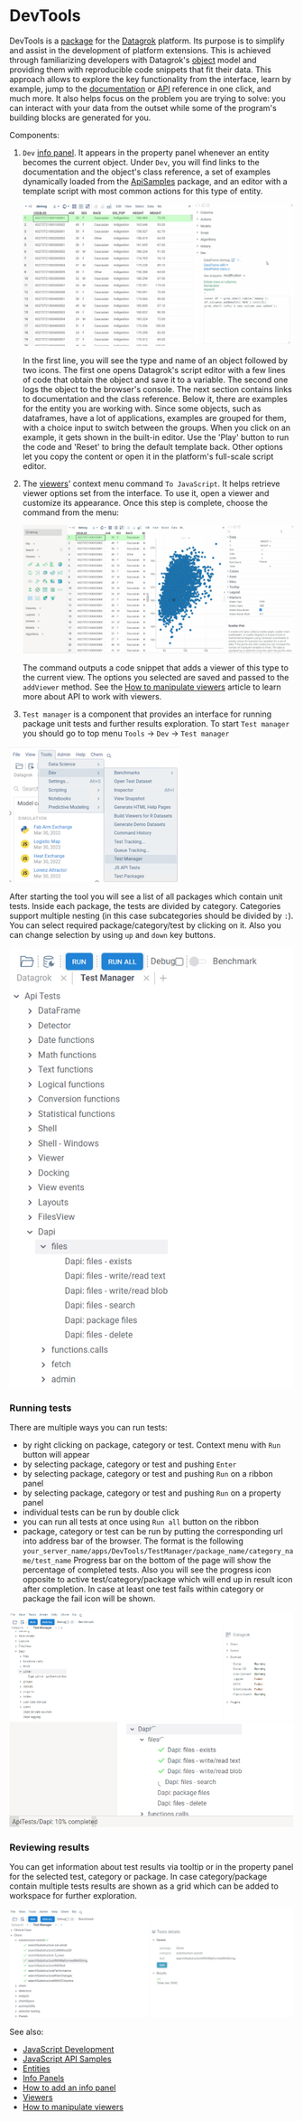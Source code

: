 # DevTools

DevTools is a [package](https://datagrok.ai/help/develop/develop#packages) for the [Datagrok](https://datagrok.ai)
platform. Its purpose is to simplify and assist in the development of platform extensions. This is achieved through
familiarizing developers with Datagrok's [object](https://datagrok.ai/help/overview/objects) model and providing them
with reproducible code snippets that fit their data. This approach allows to explore the key functionality from the
interface, learn by example, jump to the [documentation](https://datagrok.ai/help/)
or [API](https://datagrok.ai/js-api/) reference in one click, and much more. It also helps focus on the problem you are
trying to solve: you can interact with your data from the outset while some of the program's building blocks are
generated for you.

Components:

  1. `Dev` [info panel](https://datagrok.ai/help/discover/info-panels).
     It appears in the property panel whenever an entity becomes the current object. Under `Dev`, you will find links to the documentation and the object's class reference, a set of examples dynamically loaded from the [ApiSamples](https://github.com/datagrok-ai/public/tree/master/packages/ApiSamples) package, and an editor with a template script with most common actions for this type of entity.

     ![Scripting](./gif/dev-tools-info-panel.gif)

     In the first line, you will see the type and name of an object followed by two icons. The first one opens Datagrok's script editor with a few lines of code that obtain the object and save it to a variable. The second one logs the object to the browser's console.
     The next section contains links to documentation and the class reference. Below it, there are examples for the entity you are working with. Since some objects, such as dataframes, have a lot of applications, examples are grouped for them, with a choice input to switch between the groups. When you click on an example, it gets shown in the built-in editor. Use the 'Play' button to run the code and 'Reset' to bring the default template back. Other options let you copy the content or open it in the platform's full-scale script editor.
  2. The [viewers](https://datagrok.ai/help/visualize/viewers)' context menu command `To JavaScript`.
     It helps retrieve viewer options set from the interface. To use it, open a viewer and customize its appearance. Once this step is complete, choose the command from the menu:

     ![Retrieve viewer options with the 'To JavaScript' command](./gif/dev-tools-viewer.gif)

     The command outputs a code snippet that adds a viewer of this type to the current view. The options you selected are saved and passed to the `addViewer` method. See the [How to manipulate viewers](https://datagrok.ai/help/develop/how-to/manipulate-viewers) article to learn more about API to work with viewers.

   3. `Test manager` is a component that provides an interface for running package unit tests and further results exploration.
   To start `Test manager` you should go to top menu `Tools` -> `Dev` -> `Test manager`
   
   ![Test manager start](./img/test-mngr-start.png)

   After starting the tool you will see a list of all packages which contain unit tests. Inside each package, the tests
are divided by category. Categories support multiple nesting (in this case subcategories should be divided by `:`). 
You can select required package/category/test by clicking on it. Also you can change selection by using `up` and `down` key buttons.

![Tests list](./img/test-mngr-tests-list.png)

### Running tests

There are multiple ways you can run tests:

- by right clicking on package, category or test. Context menu with `Run` button will appear
- by selecting package, category or test and pushing `Enter`
- by selecting package, category or test and pushing `Run` on a ribbon panel
- by selecting package, category or test and pushing `Run` on a property panel
- individual tests can be run by double click
- you can run all tests at once using `Run all` button on the ribbon
- package, category or test can be run by putting the corresponding url into address bar of the browser. The format is the following `your_server_name/apps/DevTools/TestManager/package_name/category_name/test_name`
Progress bar on the bottom of the page will show the percentage of completed tests. Also you will see the progress icon opposite to active test/category/package which will end up in result icon after completion. In case at least one test fails within category or package the fail icon will be shown.

![Running tests](./img/running_tests.gif)
![Progress bar](./img/test_manager_progress_bar.png)

### Reviewing results
You can get information about test results via tooltip or in the property panel for the selected test, category or package.
In case category/package contain multiple tests results are shown as a grid which can be added to workspace for further exploration.

![Test results](./img/test_results.gif)



See also:
  - [JavaScript Development](https://datagrok.ai/help/develop/develop) 
  - [JavaScript API Samples](https://public.datagrok.ai/js)
  - [Entities](https://datagrok.ai/help/overview/objects)
  - [Info Panels](https://datagrok.ai/help/discover/info-panels)
  - [How to add an info panel](https://datagrok.ai/help/develop/how-to/add-info-panel)
  - [Viewers](https://datagrok.ai/help/visualize/viewers)
  - [How to manipulate viewers](https://datagrok.ai/help/develop/how-to/manipulate-viewers)
